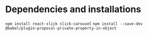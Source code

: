 # Dependencies and installations

`npm install react-slick slick-carousel`
`npm install --save-dev @babel/plugin-proposal-private-property-in-object`
